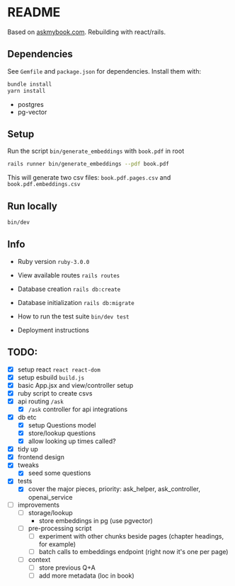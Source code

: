 # README

Based on [askmybook.com](https://askmybook.com/). Rebuilding with react/rails.

## Dependencies
See `Gemfile` and `package.json` for dependencies. Install them with:
```sh
bundle install
yarn install
```
- postgres
- pg-vector

## Setup
Run the script `bin/generate_embeddings` with `book.pdf` in root
```sh
rails runner bin/generate_embeddings --pdf book.pdf
```
This will generate two csv files: `book.pdf.pages.csv` and `book.pdf.embeddings.csv`

## Run locally
```sh
bin/dev
```

## Info
* Ruby version
`ruby-3.0.0`

* View available routes
`rails routes`

* Database creation
`rails db:create`

* Database initialization
`rails db:migrate`

* How to run the test suite
`bin/dev test`

* Deployment instructions

## TODO:
- [x] setup react `react react-dom`
- [x] setup esbuild `build.js`
- [x] basic App.jsx and view/controller setup
- [x] ruby script to create csvs
- [x] api routing `/ask`
    - [x] `/ask` controller for api integrations
- [x] db etc
    - [x] setup Questions model
    - [x] store/lookup questions
    - [x] allow looking up times called?
- [x] tidy up
- [x] frontend design
- [x] tweaks
    - [x] seed some questions
- [x] tests
    - [x] cover the major pieces, priority: ask_helper, ask_controller, openai_service
- [ ] improvements
    - [ ] storage/lookup
        - store embeddings in pg (use pgvector)
    - [ ] pre-processing script
        - [ ] experiment with other chunks beside pages (chapter headings, for example)
        - [ ] batch calls to embeddings endpoint (right now it's one per page)
    - [ ] context
        - [ ] store previous Q+A
        - [ ] add more metadata (loc in book)
